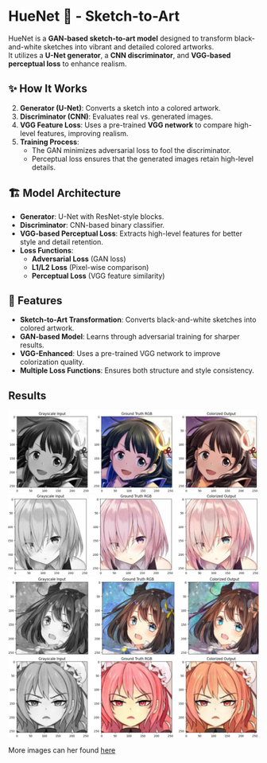 # HueNet 🎨 - Sketch-to-Art

HueNet is a **GAN-based sketch-to-art model** designed to transform black-and-white sketches into vibrant and detailed colored artworks.  
It utilizes a **U-Net generator**, a **CNN discriminator**, and **VGG-based perceptual loss** to enhance realism.  

## ✨ How It Works  
 
2. **Generator (U-Net)**: Converts a sketch into a colored artwork.  
3. **Discriminator (CNN)**: Evaluates real vs. generated images.  
4. **VGG Feature Loss**: Uses a pre-trained **VGG network** to compare high-level features, improving realism.  
5. **Training Process**:  
   - The GAN minimizes adversarial loss to fool the discriminator.  
   - Perceptual loss ensures that the generated images retain high-level details.  

## 🏗️ Model Architecture  

- **Generator**: U-Net with ResNet-style blocks.  
- **Discriminator**: CNN-based binary classifier.  
- **VGG-based Perceptual Loss**: Extracts high-level features for better style and detail retention.  
- **Loss Functions**:  
  - **Adversarial Loss** (GAN loss)  
  - **L1/L2 Loss** (Pixel-wise comparison)  
  - **Perceptual Loss** (VGG feature similarity)  

## 🚀 Features  

- **Sketch-to-Art Transformation**: Converts black-and-white sketches into colored artwork.  
- **GAN-based Model**: Learns through adversarial training for sharper results.  
- **VGG-Enhanced**: Uses a pre-trained VGG network to improve colorization quality.  
- **Multiple Loss Functions**: Ensures both structure and style consistency.
  
## Results

![Image 1](images/13.png)
![Image 2](images/11.png)
![Image 3](images/12.png)
![Image 4](images/8.png)


More images can her found [here](https://github.com/Aryan-Palimkar/Hue-Net/tree/main/images)
